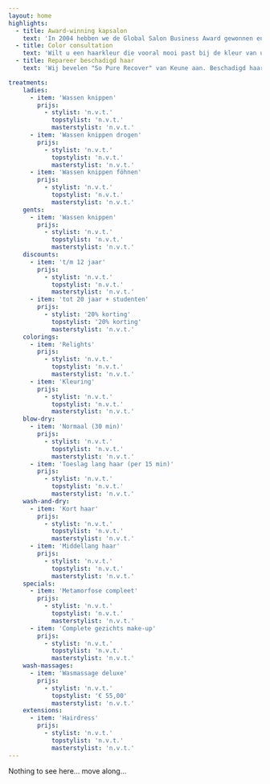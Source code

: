 ```yaml
---
layout: home
highlights:
  - title: Award-winning kapsalon
    text: 'In 2004 hebben we de Global Salon Business Award gewonnen en in 2014 waren we de trotse winnaar van de Coiffure Award. Het team van Koffijberg Hairdressers Amsterdam bestaat uit getalenteerde kappers en kapsters. Binnen het team werken alle kappers volgens één filosofie: persoonlijke aandacht, vakmanschap en een op maat gesneden advies.'
  - title: Color consultation
    text: 'Wilt u een haarkleur die vooral mooi past bij de kleur van uw huid en ogen? Kapsalon Koffijberg Amsterdam brengt kleuranalyses naar een hoger plan. Samen met u komen wij in onze kapsalon nog diepgaander en doelgerichter tot een advies voor uw nieuwe haarkleur. De haarkleuranalyse is geheel vrijblijvend en kosteloos, en is onze investering in u.'
  - title: Repareer beschadigd haar
    text: 'Wij bevelen "So Pure Recover" van Keune aan. Beschadigd haar heeft zijn vochtbalans verloren en heeft een verzwakte innerlijke structuur. So Pure Natural Balance Recover is verrijkt met proteïnen die de haarstructuur van binnenuit herstellen en het haar nieuwe kracht en nieuw volume geven.'

treatments:
    ladies:
      - item: 'Wassen knippen'
        prijs:
          - stylist: 'n.v.t.'
            topstylist: 'n.v.t.'
            masterstylist: 'n.v.t.'
      - item: 'Wassen knippen drogen'
        prijs:
          - stylist: 'n.v.t.'
            topstylist: 'n.v.t.'
            masterstylist: 'n.v.t.'
      - item: 'Wassen knippen föhnen'
        prijs:
          - stylist: 'n.v.t.'
            topstylist: 'n.v.t.'
            masterstylist: 'n.v.t.'
    gents:
      - item: 'Wassen knippen'
        prijs:
          - stylist: 'n.v.t.'
            topstylist: 'n.v.t.'
            masterstylist: 'n.v.t.'
    discounts:
      - item: 't/m 12 jaar'
        prijs:
          - stylist: 'n.v.t.'
            topstylist: 'n.v.t.'
            masterstylist: 'n.v.t.'
      - item: 'tot 20 jaar + studenten'
        prijs:
          - stylist: '20% korting'
            topstylist: '20% korting'
            masterstylist: 'n.v.t.'
    colorings:
      - item: 'Relights'
        prijs:
          - stylist: 'n.v.t.'
            topstylist: 'n.v.t.'
            masterstylist: 'n.v.t.'
      - item: 'Kleuring'
        prijs:
          - stylist: 'n.v.t.'
            topstylist: 'n.v.t.'
            masterstylist: 'n.v.t.'
    blow-dry:
      - item: 'Normaal (30 min)'
        prijs:
          - stylist: 'n.v.t.'
            topstylist: 'n.v.t.'
            masterstylist: 'n.v.t.'
      - item: 'Toeslag lang haar (per 15 min)'
        prijs:
          - stylist: 'n.v.t.'
            topstylist: 'n.v.t.'
            masterstylist: 'n.v.t.'
    wash-and-dry:
      - item: 'Kort haar'
        prijs:
          - stylist: 'n.v.t.'
            topstylist: 'n.v.t.'
            masterstylist: 'n.v.t.'
      - item: 'Middellang haar'
        prijs:
          - stylist: 'n.v.t.'
            topstylist: 'n.v.t.'
            masterstylist: 'n.v.t.'
    specials:
      - item: 'Metamorfose compleet'
        prijs:
          - stylist: 'n.v.t.'
            topstylist: 'n.v.t.'
            masterstylist: 'n.v.t.'
      - item: 'Complete gezichts make-up'
        prijs:
          - stylist: 'n.v.t.'
            topstylist: 'n.v.t.'
            masterstylist: 'n.v.t.'
    wash-massages:
      - item: 'Wasmassage deluxe'
        prijs:
          - stylist: 'n.v.t.'
            topstylist: '€ 55,00'
            masterstylist: 'n.v.t.'
    extensions:
      - item: 'Hairdress'
        prijs:
          - stylist: 'n.v.t.'
            topstylist: 'n.v.t.'
            masterstylist: 'n.v.t.'
---
```


Nothing to see here... move along...